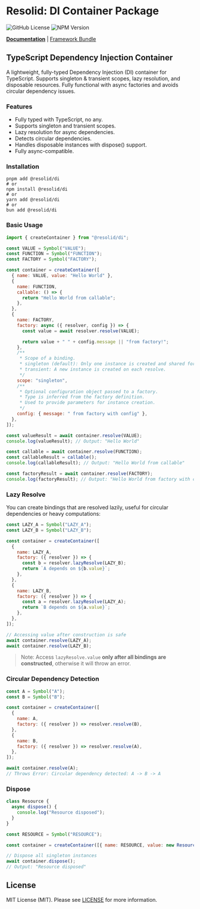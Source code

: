 # Resolid: DI Container Package

![GitHub License](https://img.shields.io/github/license/resolid/framework)
![NPM Version](https://img.shields.io/npm/v/%40resolid/di)

<b>[Documentation](https://www.resolid.tech/docs/di)</b> | [Framework Bundle](https://github.com/resolid/framework)

## TypeScript Dependency Injection Container

A lightweight, fully-typed Dependency Injection (DI) container for TypeScript.
Supports singleton & transient scopes, lazy resolution, and disposable resources. Fully functional with async factories
and avoids circular dependency issues.

### Features

- Fully typed with TypeScript, no any.
- Supports singleton and transient scopes.
- Lazy resolution for async dependencies.
- Detects circular dependencies.
- Handles disposable instances with dispose() support.
- Fully async-compatible.

### Installation

```shell
pnpm add @resolid/di
# or
npm install @resolid/di
# or
yarn add @resolid/di
# or
bun add @resolid/di
```

### Basic Usage

```js
import { createContainer } from "@resolid/di";

const VALUE = Symbol("VALUE");
const FUNCTION = Symbol("FUNCTION");
const FACTORY = Symbol("FACTORY");

const container = createContainer([
  { name: VALUE, value: "Hello World" },
  {
    name: FUNCTION,
    callable: () => {
      return "Hello World from callable";
    },
  },
  {
    name: FACTORY,
    factory: async ({ resolver, config }) => {
      const value = await resolver.resolve(VALUE);

      return value + " " + config.message || "from factory!";
    },
    /**
     * Scope of a binding.
     * singleton (default): Only one instance is created and shared for all resolves.
     * transient: A new instance is created on each resolve.
     */
    scope: "singleton",
    /**
     * Optional configuration object passed to a factory.
     * Type is inferred from the factory definition.
     * Used to provide parameters for instance creation.
     */
    config: { message: " from factory with config" },
  },
]);

const valueResult = await container.resolve(VALUE);
console.log(valueResult); // Output: "Hello World"

const callable = await container.resolve(FUNCTION);
const callableResult = callable();
console.log(callableResult); // Output: "Hello World from callable"

const factoryResult = await container.resolve(FACTORY);
console.log(factoryResult); // Output: "Hello World from factory with config"
```

### Lazy Resolve

You can create bindings that are resolved lazily, useful for circular dependencies or heavy computations:

```js
const LAZY_A = Symbol("LAZY_A");
const LAZY_B = Symbol("LAZY_B");

const container = createContainer([
  {
    name: LAZY_A,
    factory: ({ resolver }) => {
      const b = resolver.lazyResolve(LAZY_B);
      return `A depends on ${b.value}`;
    },
  },
  {
    name: LAZY_B,
    factory: ({ resolver }) => {
      const a = resolver.lazyResolve(LAZY_A);
      return `B depends on ${a.value}`;
    },
  },
]);

// Accessing value after construction is safe
await container.resolve(LAZY_A);
await container.resolve(LAZY_B);
```

> Note: Access `lazyResolve.value` **only after all bindings are constructed**, otherwise it will throw an error.

### Circular Dependency Detection

```js
const A = Symbol("A");
const B = Symbol("B");

const container = createContainer([
  {
    name: A,
    factory: ({ resolver }) => resolver.resolve(B),
  },
  {
    name: B,
    factory: ({ resolver }) => resolver.resolve(A),
  },
]);

await container.resolve(A);
// Throws Error: Circular dependency detected: A -> B -> A
```

### Dispose

```js
class Resource {
  async dispose() {
    console.log("Resource disposed");
  }
}

const RESOURCE = Symbol("RESOURCE");

const container = createContainer([{ name: RESOURCE, value: new Resource() }]);

// Dispose all singleton instances
await container.dispose();
// Output: "Resource disposed"
```

## License

MIT License (MIT). Please see [LICENSE](./LICENSE) for more information.
